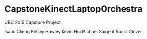 # CapstoneKinectLaptopOrchestra
UBC 2015 Capstone Project

Isaac Cheng
Kelsey Hawley
Kevin Hui
Michael Sargent
Russil Glover
